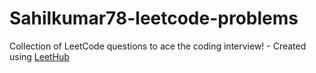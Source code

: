 # Sahilkumar78-leetcode-problems
Collection of LeetCode questions to ace the coding interview! - Created using [LeetHub](https://github.com/QasimWani/LeetHub)

